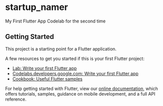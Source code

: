 # startup_namer

My First Flutter App Codelab for the second time

## Getting Started

This project is a starting point for a Flutter application.

A few resources to get you started if this is your first Flutter project:

- [Lab: Write your first Flutter app](https://flutter.dev/docs/get-started/codelab)
- [Codelabs.developers.google.com: Write your first Flutter app](https://codelabs.developers.google.com/codelabs/first-flutter-app-pt1/#0)
- [Cookbook: Useful Flutter samples](https://flutter.dev/docs/cookbook)

For help getting started with Flutter, view our
[online documentation](https://flutter.dev/docs), which offers tutorials,
samples, guidance on mobile development, and a full API reference.

